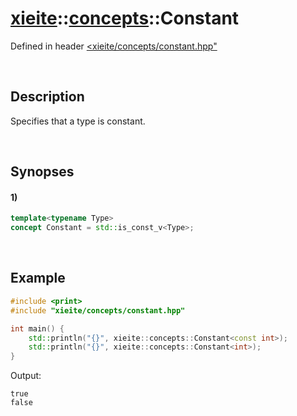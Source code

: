 # [xieite](../../xieite.md)\:\:[concepts](../../concepts.md)\:\:Constant
Defined in header [<xieite/concepts/constant.hpp"](../../../include/xieite/concepts/constant.hpp)

&nbsp;

## Description
Specifies that a type is constant.

&nbsp;

## Synopses
#### 1)
```cpp
template<typename Type>
concept Constant = std::is_const_v<Type>;
```

&nbsp;

## Example
```cpp
#include <print>
#include "xieite/concepts/constant.hpp"

int main() {
    std::println("{}", xieite::concepts::Constant<const int>);
    std::println("{}", xieite::concepts::Constant<int>);
}
```
Output:
```
true
false
```
